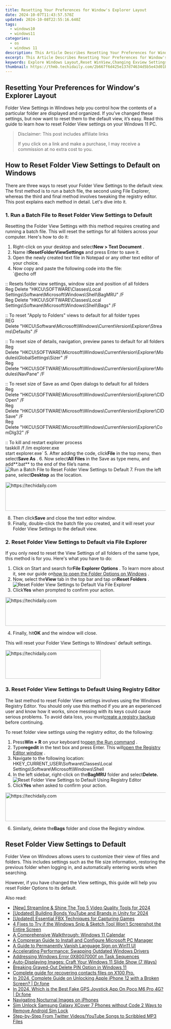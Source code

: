 ```yaml
---
title: Resetting Your Preferences for Window's Explorer Layout
date: 2024-10-07T11:43:57.570Z
updated: 2024-10-08T22:55:16.640Z
tags:
  - windows10
  - windows11
categories:
  - os
  - windows 11
description: This Article Describes Resetting Your Preferences for Window's Explorer Layout
excerpt: This Article Describes Resetting Your Preferences for Window's Explorer Layout
keywords: Explore Windows Layout,Reset WinView,Changing Exview Settings,Revert Explorer Design,Alter Explorer Style,Customize Window's View,Modify Windows Preferences
thumbnail: https://thmb.techidaily.com/2b667f6d425e137d74634d5b5e43d01ba3b3015e34fc38e54ba016f1aa0f02aa.jpg
---
```


## Resetting Your Preferences for Window's Explorer Layout

 Folder View Settings in Windows help you control how the contents of a particular folder are displayed and organized. If you’ve changed these settings, but now want to reset them to the default view, it’s easy. Read this guide to learn how to reset Folder View settings on your Windows 11 PC.

>  Disclaimer: This post includes affiliate links
>
>  If you click on a link and make a purchase, I may receive a commission at no extra cost to you.
>

## How to Reset Folder View Settings to Default on Windows

 There are three ways to reset your Folder View Settings to the default view. The first method is to run a batch file, the second using File Explorer, whereas the third and final method involves tweaking the registry editor. This post explains each method in detail. Let's dive into it.

### 1\. Run a Batch File to Reset Folder View Settings to Default

 Resetting the Folder View Settings with this method requires creating and running a batch file. This will reset the settings for all folders across your computer. Here's how to do it:

1. Right-click on your desktop and select**New > Text Document** .
2. Name it**ResetFolderViewSettings** and press Enter to save it.
3. Open the newly created text file in Notepad or any other text editor of your choice.
4. Now copy and paste the following code into the file:  
`@echo off  

:: Resets folder view settings, window size and position of all folders  
Reg Delete "HKCU\SOFTWARE\Classes\Local Settings\Software\Microsoft\Windows\Shell\BagMRU" /F  
Reg Delete "HKCU\SOFTWARE\Classes\Local Settings\Software\Microsoft\Windows\Shell\Bags" /F  

:: To reset "Apply to Folders" views to default for all folder types  
REG Delete "HKCU\Software\Microsoft\Windows\CurrentVersion\Explorer\Streams\Defaults" /F  

:: To reset size of details, navigation, preview panes to default for all folders  
Reg Delete "HKCU\SOFTWARE\Microsoft\Windows\CurrentVersion\Explorer\Modules\GlobalSettings\Sizer" /F  
Reg Delete "HKCU\SOFTWARE\Microsoft\Windows\CurrentVersion\Explorer\Modules\NavPane" /F  

:: To reset size of Save as amd Open dialogs to default for all folders  
Reg Delete "HKCU\SOFTWARE\Microsoft\Windows\CurrentVersion\Explorer\CIDOpen" /F  
Reg Delete "HKCU\SOFTWARE\Microsoft\Windows\CurrentVersion\Explorer\CIDSave" /F  
Reg Delete "HKCU\SOFTWARE\Microsoft\Windows\CurrentVersion\Explorer\ComDlg32" /F  

:: To kill and restart explorer process  
taskkill /f /im explorer.exe  
start explorer.exe`
5. After adding the code, click**File** in the top menu, then select**Save As** .
6. Now select**All Files** in the Save as type menu, and add**.bat** to the end of the file’s name.  
![Run a Batch File to Reset Folder View Settings to Default](https://static1.makeuseofimages.com/wordpress/wp-content/uploads/2023/05/run-a-batch-file-to-reset-folder-view-settings-to-default.jpg)
7. From the left pane, select**Desktop** as the location.

<!-- affiliate ads begin -->
<a href="https://aligracehair.sjv.io/c/5597632/2087253/19272" target="_top" id="2087253">
  <img src="//a.impactradius-go.com/display-ad/19272-2087253" border="0" alt="https://techidaily.com" width="728" height="90"/>
</a>
<img height="0" width="0" src="https://aligracehair.sjv.io/i/5597632/2087253/19272" style="position:absolute;visibility:hidden;" border="0" />
<!-- affiliate ads end -->

8. Then click**Save** and close the text editor window.
9. Finally, double-click the batch file you created, and it will reset your Folder View Settings to the default view.

### 2\. Reset Folder View Settings to Default via File Explorer

 If you only need to reset the View Settings of all folders of the same type, this method is for you. Here's what you have to do:

1. Click on Start and search for**File Explorer Options** . To learn more about it, see our guide on[how to open the Folder Options on Windows](https://www.makeuseof.com/windows-10-open-folder-options/) .
2. Now, select the**View** tab in the top bar and tap on**Reset Folders** .  
![Reset Folder View Settings to Default Via File Explorer](https://static1.makeuseofimages.com/wordpress/wp-content/uploads/2023/05/reset-folder-view-settings-to-default-via-file-explorer.jpg)
3. Click**Yes** when prompted to confirm your action.

<!-- affiliate ads begin -->
<a href="https://appsumo.8odi.net/c/5597632/2130891/7443" target="_top" id="2130891">
  <img src="//a.impactradius-go.com/display-ad/7443-2130891" border="0" alt="https://techidaily.com" width="728" height="90"/>
</a>
<img height="0" width="0" src="https://appsumo.8odi.net/i/5597632/2130891/7443" style="position:absolute;visibility:hidden;" border="0" />
<!-- affiliate ads end -->

4. Finally, hit**OK** and the window will close.

 This will reset your Folder View Settings to Windows' default settings.

<!-- affiliate ads begin -->
<a href="https://aligracehair.sjv.io/c/5597632/2115946/19272" target="_top" id="2115946">
  <img src="//a.impactradius-go.com/display-ad/19272-2115946" border="0" alt="https://techidaily.com" width="300" height="90"/>
</a>
<img height="0" width="0" src="https://aligracehair.sjv.io/i/5597632/2115946/19272" style="position:absolute;visibility:hidden;" border="0" />
<!-- affiliate ads end -->

### 3\. Reset Folder View Settings to Default Using Registry Editor

 The last method to reset Folder View settings involves using the Windows Registry Editor. You should only use this method if you are an experienced user and know how it works, since messing with its keys could cause serious problems. To avoid data loss, you must[create a registry backup](https://www.makeuseof.com/tag/backup-restore-windows-registry/) before continuing.

 To reset folder view settings using the registry editor, do the following:

1. Press**Win + R** on your keyboard to[open the Run command](https://www.makeuseof.com/windows-open-run-command-dialog-box/) .
2. Type**regedit** in the text box and press Enter. This will[open the Registry Editor window](https://www.makeuseof.com/windows-11-open-registry-editor/) .
3. Navigate to the following location:  
HKEY_CURRENT_USER\Software\Classes\Local Settings\Software\Microsoft\Windows\Shell
4. In the left sidebar, right-click on the**BagMRU** folder and select**Delete.**  
![Reset Folder View Settings to Default Using Registry Editor](https://static1.makeuseofimages.com/wordpress/wp-content/uploads/2023/05/reset-folder-view-settings-to-default-using-registry-editor.jpg)
5. Click**Yes** when asked to confirm your action.

<!-- affiliate ads begin -->
<a href="https://unicoeye.pxf.io/c/5597632/2134238/18498" target="_top" id="2134238">
  <img src="//a.impactradius-go.com/display-ad/18498-2134238" border="0" alt="https://techidaily.com" width="728" height="90"/>
</a>
<img height="0" width="0" src="https://unicoeye.pxf.io/i/5597632/2134238/18498" style="position:absolute;visibility:hidden;" border="0" />
<!-- affiliate ads end -->

6. Similarly, delete the**Bags** folder and close the Registry window.

## Reset Folder View Settings to Default

 Folder View on Windows allows users to customize their view of files and folders. This includes settings such as the file size information, restoring the previous folder when logging in, and automatically entering words when searching.

 However, if you have changed the View settings, this guide will help you reset Folder Options to its default.

<ins class="adsbygoogle"
     style="display:block"
     data-ad-format="autorelaxed"
     data-ad-client="ca-pub-7571918770474297"
     data-ad-slot="1223367746"></ins>

<ins class="adsbygoogle"
     style="display:block"
     data-ad-client="ca-pub-7571918770474297"
     data-ad-slot="8358498916"
     data-ad-format="auto"
     data-full-width-responsive="true"></ins>

<span class="atpl-alsoreadstyle">Also read:</span>
<div><ul>
<li><a href="https://fox-friendly.techidaily.com/new-streamline-and-shine-the-top-5-video-quality-tools-for-2024/"><u>[New] Streamline & Shine The Top 5 Video Quality Tools for 2024</u></a></li>
<li><a href="https://fox-hovers.techidaily.com/updated-building-bonds-youtube-and-brands-in-unity-for-2024/"><u>[Updated] Building Bonds YouTube and Brands in Unity for 2024</u></a></li>
<li><a href="https://digital-screen-recording.techidaily.com/updated-essential-fbx-techniques-for-capturing-games/"><u>[Updated] Essential FBX Techniques for Capturing Games</u></a></li>
<li><a href="https://win11.techidaily.com/4-fixes-to-try-if-the-windows-snip-and-sketch-tool-wont-screenshot-the-entire-screen/"><u>4 Fixes to Try if the Windows Snip & Sketch Tool Won’t Screenshot the Entire Screen</u></a></li>
<li><a href="https://win11.techidaily.com/a-comprehensive-walkthrough-windows-11-calendar/"><u>A Comprehensive Walkthrough: Windows 11 Calendar</u></a></li>
<li><a href="https://win11.techidaily.com/a-compreran-guide-to-install-and-configure-microsoft-pc-manager/"><u>A Compreran Guide to Install and Configure Microsoft PC Manager</u></a></li>
<li><a href="https://win11.techidaily.com/a-guide-to-permanently-vanish-language-sign-on-win11-ui/"><u>A Guide to Permanently Vanish Language Sign on Win11 UI</u></a></li>
<li><a href="https://win11.techidaily.com/accelerating-performance-swapping-outdated-windows-drivers/"><u>Accelerating Performance: Swapping Outdated Windows Drivers</u></a></li>
<li><a href="https://win11.techidaily.com/addressing-windows-error-0x8007000f-on-task-sequences/"><u>Addressing Windows Error 0X8007000f on Task Sequences</u></a></li>
<li><a href="https://win11.techidaily.com/auto-displaying-images-craft-your-windows-11-slide-show-7-ways/"><u>Auto-Displaying Images: Craft Your Windows 11 Slide Show (7 Ways)</u></a></li>
<li><a href="https://win11.techidaily.com/breaking-grayed-out-delete-pin-option-in-windows-11/"><u>Breaking Grayed-Out Delete PIN Option in Windows 11</u></a></li>
<li><a href="https://phone-solutions.techidaily.com/complete-guide-for-recovering-contacts-files-on-x100-pro-by-fonelab-android-recover-contacts/"><u>Complete guide for recovering contacts files on X100 Pro.</u></a></li>
<li><a href="https://iphone-unlock.techidaily.com/in-2024-complete-guide-on-unlocking-apple-iphone-12-with-a-broken-screen-drfone-by-drfone-ios/"><u>In 2024, Complete Guide on Unlocking Apple iPhone 12 with a Broken Screen? | Dr.fone</u></a></li>
<li><a href="https://phone-solutions.techidaily.com/in-2024-which-is-the-best-fake-gps-joystick-app-on-poco-m6-pro-4g-drfone-by-drfone-virtual-android/"><u>In 2024, Which is the Best Fake GPS Joystick App On Poco M6 Pro 4G? | Dr.fone</u></a></li>
<li><a href="https://extra-lessons.techidaily.com/navigating-nocturnal-images-on-iphones/"><u>Navigating Nocturnal Images on iPhones</u></a></li>
<li><a href="https://sim-unlock.techidaily.com/sim-unlock-samsung-galaxy-xcover-7-phones-without-code-2-ways-to-remove-android-sim-lock-by-drfone-android/"><u>Sim Unlock Samsung Galaxy XCover 7 Phones without Code 2 Ways to Remove Android Sim Lock</u></a></li>
<li><a href="https://extra-tips.techidaily.com/step-by-step-from-twitter-videosyoutube-songs-to-scribbled-mp3-files/"><u>Step-by-Step From Twitter Videos/YouTube Songs to Scribbled MP3 Files</u></a></li>
</ul></div>

